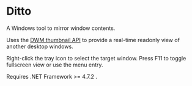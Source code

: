 # Ditto

A Windows tool to mirror window contents.

Uses the [DWM thumbnail API](https://learn.microsoft.com/en-us/windows/win32/dwm/thumbnail-ovw) to provide a real-time readonly view of another desktop windows.

Right-click the tray icon to select the target window. Press F11 to toggle fullscreen view or use the menu entry.

Requires .NET Framework >= 4.7.2 .